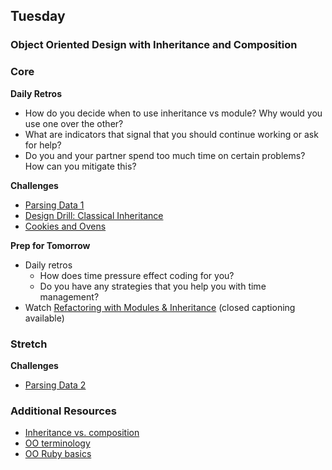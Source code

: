 ## Tuesday
### Object Oriented Design with Inheritance and Composition


### Core

**Daily Retros**

- How do you decide when to use inheritance vs module? Why would you use one over the other?
- What are indicators that signal that you should continue working or ask for help?
- Do you and your partner spend too much time on certain problems? How can you mitigate this?

**Challenges**

- [Parsing Data 1](../../../../parsing-data-1-csv-in-csv-out-challenge)
- [Design Drill: Classical Inheritance](../../../../design-drill-classical-inheritance-challenge)
- [Cookies and Ovens](../../../../cookies-and-ovens-challenge)

**Prep for Tomorrow**
- Daily retros
  - How does time pressure effect coding for you?
  - Do you have any strategies that you help you with time management?
- Watch [Refactoring with Modules & Inheritance](https://talks.devbootcamp.com/refactoring-with-modules-and-inheritance) (closed captioning available)

### Stretch

**Challenges**
- [Parsing Data 2](../../../../parsing-data-2-csv-in-anything-out-challenge)

### Additional Resources
- [Inheritance vs. composition](http://ruby.learncodethehardway.org/book/ex44.html)
- [OO terminology](../resources/oop-terminology.md)
- [OO Ruby basics](http://www.tutorialspoint.com/ruby/ruby_object_oriented.htm)
